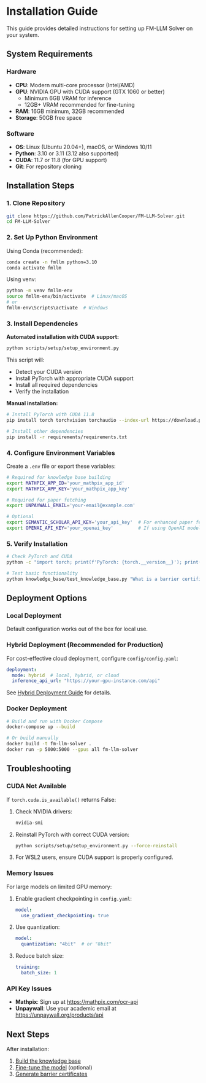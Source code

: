 # Installation Guide

This guide provides detailed instructions for setting up FM-LLM Solver on your system.

## System Requirements

### Hardware
- **CPU**: Modern multi-core processor (Intel/AMD)
- **GPU**: NVIDIA GPU with CUDA support (GTX 1060 or better)
  - Minimum 6GB VRAM for inference
  - 12GB+ VRAM recommended for fine-tuning
- **RAM**: 16GB minimum, 32GB recommended
- **Storage**: 50GB free space

### Software
- **OS**: Linux (Ubuntu 20.04+), macOS, or Windows 10/11
- **Python**: 3.10 or 3.11 (3.12 also supported)
- **CUDA**: 11.7 or 11.8 (for GPU support)
- **Git**: For repository cloning

## Installation Steps

### 1. Clone Repository

```bash
git clone https://github.com/PatrickAllenCooper/FM-LLM-Solver.git
cd FM-LLM-Solver
```

### 2. Set Up Python Environment

Using Conda (recommended):
```bash
conda create -n fmllm python=3.10
conda activate fmllm
```

Using venv:
```bash
python -m venv fmllm-env
source fmllm-env/bin/activate  # Linux/macOS
# or
fmllm-env\Scripts\activate  # Windows
```

### 3. Install Dependencies

**Automated installation with CUDA support:**
```bash
python scripts/setup/setup_environment.py
```

This script will:
- Detect your CUDA version
- Install PyTorch with appropriate CUDA support
- Install all required dependencies
- Verify the installation

**Manual installation:**
```bash
# Install PyTorch with CUDA 11.8
pip install torch torchvision torchaudio --index-url https://download.pytorch.org/whl/cu118

# Install other dependencies
pip install -r requirements/requirements.txt
```

### 4. Configure Environment Variables

Create a `.env` file or export these variables:

```bash
# Required for knowledge base building
export MATHPIX_APP_ID='your_mathpix_app_id'
export MATHPIX_APP_KEY='your_mathpix_app_key'

# Required for paper fetching
export UNPAYWALL_EMAIL='your-email@example.com'

# Optional
export SEMANTIC_SCHOLAR_API_KEY='your_api_key'  # For enhanced paper fetching
export OPENAI_API_KEY='your_openai_key'         # If using OpenAI models
```

### 5. Verify Installation

```bash
# Check PyTorch and CUDA
python -c "import torch; print(f'PyTorch: {torch.__version__}'); print(f'CUDA available: {torch.cuda.is_available()}')"

# Test basic functionality
python knowledge_base/test_knowledge_base.py "What is a barrier certificate?" -k 3
```

## Deployment Options

### Local Deployment

Default configuration works out of the box for local use.

### Hybrid Deployment (Recommended for Production)

For cost-effective cloud deployment, configure `config/config.yaml`:

```yaml
deployment:
  mode: hybrid  # local, hybrid, or cloud
  inference_api_url: "https://your-gpu-instance.com/api"
```

See [Hybrid Deployment Guide](../HYBRID_DEPLOYMENT.md) for details.

### Docker Deployment

```bash
# Build and run with Docker Compose
docker-compose up --build

# Or build manually
docker build -t fm-llm-solver .
docker run -p 5000:5000 --gpus all fm-llm-solver
```

## Troubleshooting

### CUDA Not Available

If `torch.cuda.is_available()` returns False:

1. Check NVIDIA drivers:
   ```bash
   nvidia-smi
   ```

2. Reinstall PyTorch with correct CUDA version:
   ```bash
   python scripts/setup/setup_environment.py --force-reinstall
   ```

3. For WSL2 users, ensure CUDA support is properly configured.

### Memory Issues

For large models on limited GPU memory:

1. Enable gradient checkpointing in `config.yaml`:
   ```yaml
   model:
     use_gradient_checkpointing: true
   ```

2. Use quantization:
   ```yaml
   model:
     quantization: "4bit"  # or "8bit"
   ```

3. Reduce batch size:
   ```yaml
   training:
     batch_size: 1
   ```

### API Key Issues

- **Mathpix**: Sign up at https://mathpix.com/ocr-api
- **Unpaywall**: Use your academic email at https://unpaywall.org/products/api

## Next Steps

After installation:
1. [Build the knowledge base](USER_GUIDE.md#building-knowledge-base)
2. [Fine-tune the model](USER_GUIDE.md#fine-tuning) (optional)
3. [Generate barrier certificates](USER_GUIDE.md#generating-certificates) 